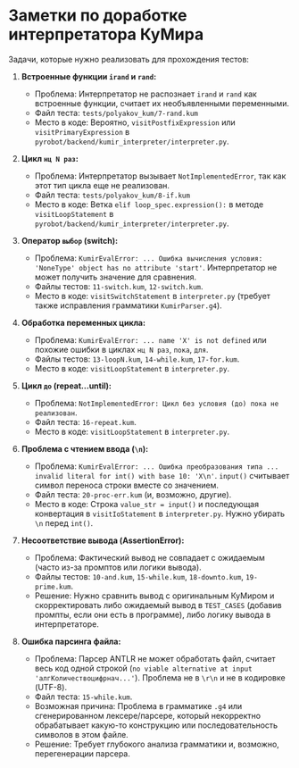 # Заметки по доработке интерпретатора КуМира

Задачи, которые нужно реализовать для прохождения тестов:

1.  **Встроенные функции `irand` и `rand`:**
    *   Проблема: Интерпретатор не распознает `irand` и `rand` как встроенные функции, считает их необъявленными переменными.
    *   Файл теста: `tests/polyakov_kum/7-rand.kum`
    *   Место в коде: Вероятно, `visitPostfixExpression` или `visitPrimaryExpression` в `pyrobot/backend/kumir_interpreter/interpreter.py`.

2.  **Цикл `нц N раз`:**
    *   Проблема: Интерпретатор вызывает `NotImplementedError`, так как этот тип цикла еще не реализован.
    *   Файл теста: `tests/polyakov_kum/8-if.kum`
    *   Место в коде: Ветка `elif loop_spec.expression():` в методе `visitLoopStatement` в `pyrobot/backend/kumir_interpreter/interpreter.py`. 

3.  **Оператор `выбор` (switch):**
    *   Проблема: `KumirEvalError: ... Ошибка вычисления условия: 'NoneType' object has no attribute 'start'`. Интерпретатор не может получить значение для сравнения.
    *   Файлы тестов: `11-switch.kum`, `12-switch.kum`.
    *   Место в коде: `visitSwitchStatement` в `interpreter.py` (требует также исправления грамматики `KumirParser.g4`).

4.  **Обработка переменных цикла:**
    *   Проблема: `KumirEvalError: ... name 'X' is not defined` или похожие ошибки в циклах `нц N раз`, `пока`, `для`.
    *   Файлы тестов: `13-loopN.kum`, `14-while.kum`, `17-for.kum`.
    *   Место в коде: `visitLoopStatement` в `interpreter.py`.

5.  **Цикл `до` (repeat...until):**
    *   Проблема: `NotImplementedError: Цикл без условия (до) пока не реализован`.
    *   Файл теста: `16-repeat.kum`.
    *   Место в коде: `visitLoopStatement` в `interpreter.py`.

6.  **Проблема с чтением ввода (`\n`):**
    *   Проблема: `KumirEvalError: ... Ошибка преобразования типа ... invalid literal for int() with base 10: 'X\n'`. `input()` считывает символ переноса строки вместе со значением.
    *   Файл теста: `20-proc-err.kum` (и, возможно, другие).
    *   Место в коде: Строка `value_str = input()` и последующая конвертация в `visitIoStatement` в `interpreter.py`. Нужно убирать `\n` перед `int()`. 

7.  **Несоответствие вывода (AssertionError):**
    *   Проблема: Фактический вывод не совпадает с ожидаемым (часто из-за промптов или логики вывода).
    *   Файлы тестов: `10-and.kum`, `15-while.kum`, `18-downto.kum`, `19-prime.kum`.
    *   Решение: Нужно сравнить вывод с оригинальным КуМиром и скорректировать либо ожидаемый вывод в `TEST_CASES` (добавив промпты, если они есть в программе), либо логику вывода в интерпретаторе. 

8.  **Ошибка парсинга файла:**
    *   Проблема: Парсер ANTLR не может обработать файл, считает весь код одной строкой (`no viable alternative at input 'алгКоличествоцифрнач...'`). Проблема не в `\r\n` и не в кодировке (UTF-8).
    *   Файл теста: `15-while.kum`.
    *   Возможная причина: Проблема в грамматике `.g4` или сгенерированном лексере/парсере, который некорректно обрабатывает какую-то конструкцию или последовательность символов в этом файле.
    *   Решение: Требует глубокого анализа грамматики и, возможно, перегенерации парсера. 